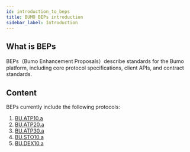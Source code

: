 ```yaml
---
id: introduction_to_beps
title: BUMO BEPs introduction
sidebar_label: Introduction
---
```



## What is BEPs

BEPs（Bumo Enhancement Proposals）describe standards for the Bumo platform, including core protocol specifications, client APIs, and contract standards.

## Content

BEPs currently include the following protocols:
1. [BU.ATP10.a](../atp_10)
1. [BU.ATP20.a](../atp_20)
1. [BU.ATP30.a](../atp_30)
1. [BU.STO10.a](../sto_10)
1. [BU.DEX10.a](../dex_10)